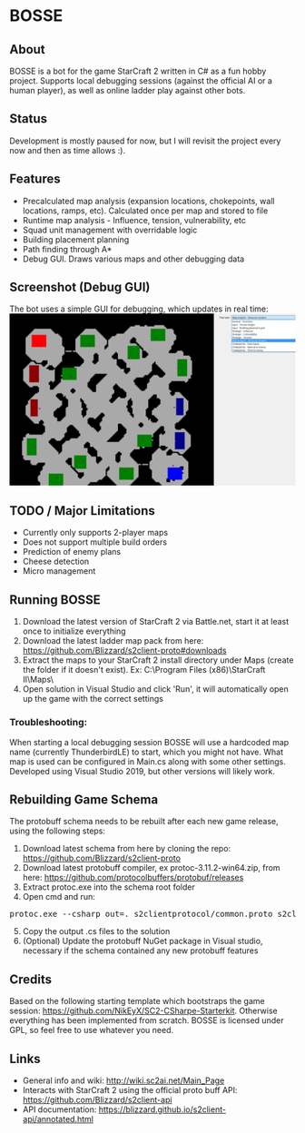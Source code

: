 # BOSSE

## About
BOSSE is a bot for the game StarCraft 2 written in C# as a fun hobby project.
Supports local debugging sessions (against the official AI or a human player), as well as online ladder play against other bots.

## Status
Development is mostly paused for now, but I will revisit the project every now and then as time allows :).

## Features
- Precalculated map analysis (expansion locations, chokepoints, wall locations, ramps, etc). Calculated once per map and stored to file
- Runtime map analysis - Influence, tension, vulnerability, etc
- Squad unit management with overridable logic
- Building placement planning
- Path finding through A*
- Debug GUI. Draws various maps and other debugging data

## Screenshot (Debug GUI)
The bot uses a simple GUI for debugging, which updates in real time:
![Alt text](/docs/UI2021-12-27.png?raw=true "Debug GUI")

## TODO / Major Limitations
- Currently only supports 2-player maps
- Does not support multiple build orders
- Prediction of enemy plans
- Cheese detection
- Micro management

## Running BOSSE
1. Download the latest version of StarCraft 2 via Battle.net, start it at least once to initialize everything
2. Download the latest ladder map pack from here: https://github.com/Blizzard/s2client-proto#downloads
3. Extract the maps to your StarCraft 2 install directory under Maps (create the folder if it doesn't exist). Ex: C:\Program Files (x86)\StarCraft II\Maps\
4. Open solution in Visual Studio and click 'Run', it will automatically open up the game with the correct settings

### Troubleshooting:
When starting a local debugging session BOSSE will use a hardcoded map name (currently ThunderbirdLE) to start, which you might not have.
What map is used can be configured in Main.cs along with some other settings.
Developed using Visual Studio 2019, but other versions will likely work.

## Rebuilding Game Schema
The protobuff schema needs to be rebuilt after each new game release, using the following steps:
1. Download latest schema from here by cloning the repo: https://github.com/Blizzard/s2client-proto
2. Download latest protobuff compiler, ex protoc-3.11.2-win64.zip, from here: https://github.com/protocolbuffers/protobuf/releases
3. Extract protoc.exe into the schema root folder
4. Open cmd and run:
<pre>protoc.exe --csharp_out=. s2clientprotocol/common.proto s2clientprotocol/data.proto s2clientprotocol/debug.proto s2clientprotocol/error.proto s2clientprotocol/query.proto s2clientprotocol/raw.proto s2clientprotocol/sc2api.proto s2clientprotocol/score.proto s2clientprotocol/spatial.proto s2clientprotocol/ui.proto</pre>
5. Copy the output .cs files to the solution
6. (Optional) Update the protobuff NuGet package in Visual studio, necessary if the schema contained any new protobuff features

## Credits
Based on the following starting template which bootstraps the game session: https://github.com/NikEyX/SC2-CSharpe-Starterkit. Otherwise everything has been implemented from scratch.
BOSSE is licensed under GPL, so feel free to use whatever you need.

## Links
- General info and wiki: http://wiki.sc2ai.net/Main_Page
- Interacts with StarCraft 2 using the official proto buff API: https://github.com/Blizzard/s2client-api
- API documentation: https://blizzard.github.io/s2client-api/annotated.html
